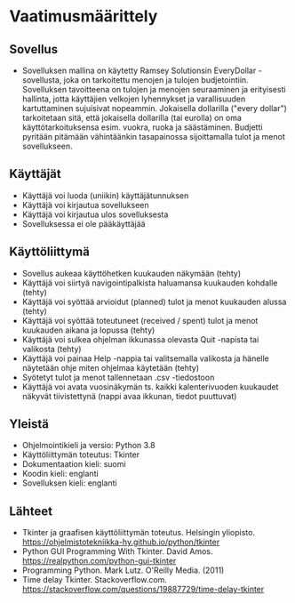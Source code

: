 # Vaatimusmäärittely

## Sovellus
* Sovelluksen mallina on käytetty Ramsey Solutionsin EveryDollar -sovellusta, joka on tarkoitettu menojen ja tulojen budjetointiin. Sovelluksen tavoitteena on tulojen ja menojen seuraaminen ja erityisesti hallinta, jotta käyttäjien velkojen lyhennykset ja varallisuuden kartuttaminen sujuisivat nopeammin. Jokaisella dollarilla ("every dollar") tarkoitetaan sitä, että jokaisella dollarilla (tai eurolla) on oma käyttötarkoituksensa esim. vuokra, ruoka ja säästäminen. Budjetti pyritään pitämään vähintäänkin tasapainossa sijoittamalla tulot ja menot sovellukseen.

## Käyttäjät
* Käyttäjä voi luoda (uniikin) käyttäjätunnuksen
* Käyttäjä voi kirjautua sovellukseen
* Käyttäjä voi kirjautua ulos sovelluksesta
* Sovelluksessa ei ole pääkäyttäjää

## Käyttöliittymä
* Sovellus aukeaa käyttöhetken kuukauden näkymään (tehty)
* Käyttäjä voi siirtyä navigointipalkista haluamansa kuukauden kohdalle (tehty)
* Käyttäjä voi syöttää arvioidut (planned) tulot ja menot kuukauden alussa (tehty)
* Käyttäjä voi syöttää toteutuneet (received / spent) tulot ja menot kuukauden aikana ja lopussa (tehty)
* Käyttäjä voi sulkea ohjelman ikkunassa olevasta Quit -napista tai valikosta (tehty)
* Käyttäjä voi painaa Help -nappia tai valitsemalla valikosta ja hänelle näytetään ohje miten ohjelmaa käytetään (tehty)
* Syötetyt tulot ja menot tallennetaan .csv -tiedostoon
* Käyttäjä voi avata vuosinäkymän ts. kaikki kalenterivuoden kuukaudet näkyvät tiivistettynä (nappi avaa ikkunan, tiedot puuttuvat)

## Yleistä
* Ohjelmointikieli ja versio: Python 3.8
* Käyttöliittymän toteutus: Tkinter
* Dokumentaation kieli: suomi
* Koodin kieli: englanti
* Sovelluksen kieli: englanti

## Lähteet
* Tkinter ja graafisen käyttöliittymän toteutus. Helsingin yliopisto. https://ohjelmistotekniikka-hy.github.io/python/tkinter
* Python GUI Programming With Tkinter. David Amos. https://realpython.com/python-gui-tkinter
* Programming Python. Mark Lutz. O'Reilly Media. (2011)
* Time delay Tkinter. Stackoverflow.com. https://stackoverflow.com/questions/19887729/time-delay-tkinter
